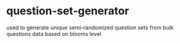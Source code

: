 # question-set-generator
used to generate unique semi-randomized question sets from bulk questions data based on blooms level
